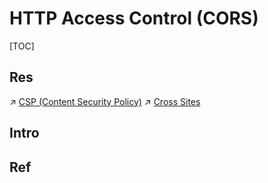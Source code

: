 # HTTP Access Control (CORS)

[TOC]



## Res
↗ [CSP (Content Security Policy)](../HTTP%20Secuirty/CSP%20(Content%20Security%20Policy).md)
↗ [Cross Sites](../../../../../../../CyberSecurity/Application%20Security/💉%20Web%20Security/📌%20Web%20Security%20Basics/Cross%20Sites/Cross%20Sites.md)



## Intro


## Ref

